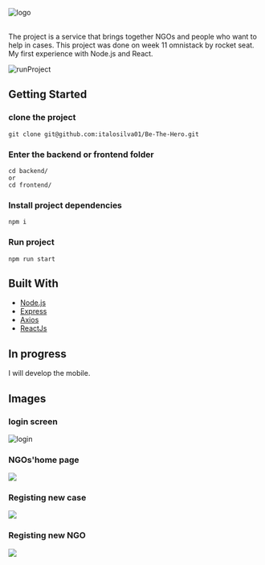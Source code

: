 ![logo](https://github.com/italosilva01/Be-The-Hero/blob/refactoring/frontend/src/assets/logo.svg)

<br>
The project is a service that brings together NGOs and people who want to help in cases.
This project was done on week 11 omnistack by rocket seat. 
My first experience with Node.js and React.

![runProject](https://github.com/italosilva01/Be-The-Hero/blob/refactoring/image/Peek%2008-05-2020%2011-03.gif)
## Getting Started
  ### clone the project
  ```
  git clone git@github.com:italosilva01/Be-The-Hero.git
  ```
  ### Enter the backend or frontend folder
 ```
cd backend/ 
or 
cd frontend/  
```
  ### Install project dependencies
 ```
npm i  
```
  ### Run project
  ```
  npm run start
  ```

  
## Built With
  - [Node.js](https://nodejs.org/en/) 
  - [Express](https://expressjs.com/pt-br/) 
  - [Axios](https://www.npmjs.com/package/axios)
  - [ReactJs](https://pt-br.reactjs.org/)

## In progress
I will develop the mobile.

## Images
### login screen
![login](https://github.com/italosilva01/week11_omnistack/blob/refactoring/image/LoginScreen.png)
### NGOs'home page
![](https://github.com/italosilva01/week11_omnistack/blob/refactoring/image/NGOs'Cases.png)
### Registing new case 
![](https://github.com/italosilva01/week11_omnistack/blob/refactoring/image/RegisterNewCase.png)
### Registing new NGO 
![](https://github.com/italosilva01/week11_omnistack/blob/refactoring/image/RegisterNewNGO.png)
